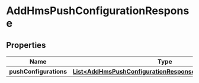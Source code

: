 

# AddHmsPushConfigurationResponse


## Properties

Name | Type | Description | Notes
------------ | ------------- | ------------- | -------------
**pushConfigurations** | [**List&lt;AddHmsPushConfigurationResponsePushConfigurations&gt;**](AddHmsPushConfigurationResponsePushConfigurations.md) |  |  [optional]



